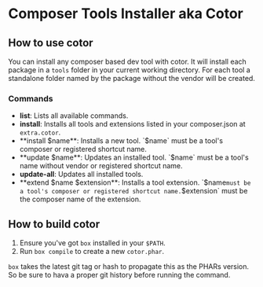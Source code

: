 # Composer Tools Installer aka Cotor

## How to use cotor

You can install any composer based dev tool with cotor. It will install each package in a `tools` folder in your current working directory.
For each tool a standalone folder named by the package without the vendor will be created.

### Commands

* **list**: Lists all available commands.
* **install**: Installs all tools and extensions listed in your composer.json at `extra.cotor`.
* **install $name**: Installs a new tool. `$name` must be a tool's composer or registered shortcut name.
* **update $name**: Updates an installed tool. `$name` must be a tool's name without vendor or registered shortcut name.
* **update-all**: Updates all installed tools.
* **extend $name $extension**: Installs a tool extension. `$name` must be a tool's composer or registered shortcut name. `$extension` must be the composer name of the extension.

## How to build cotor

1. Ensure you've got `box` installed in your `$PATH`.
2. Run `box compile` to create a new `cotor.phar`.

`box` takes the latest git tag or hash to propagate this as the PHARs version. So be sure to hava a proper git history before running the command.
